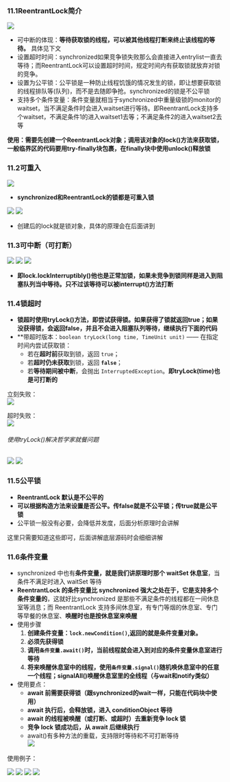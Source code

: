 ### 11.1ReentrantLock简介

![](assets/11可重入锁（ReentrantLock）/file-20250911213205823.png)
* 可中断的体现：**等待获取锁的线程，可以被其他线程打断来终止该线程的等待。** 具体见下文
* 设置超时时间：synchronized如果竞争锁失败那么会直接进入entrylist一直去等待；而ReentrantLock可以设置超时时间，规定时间内有获取锁就放弃对锁的竞争。
* 设置为公平锁：公平锁是一种防止线程饥饿的情况发生的锁，即让想要获取锁的线程排队等(队列)，而不是去随即争抢。synchronized的锁是不公平锁
* 支持多个条件变量：条件变量就相当于synchronized中重量级锁的monitor的waitset，当不满足条件时会进入waitset进行等待。即ReentrantLock支持多个waitset，不满足条件1的进入waitset1去等；不满足条件2的进入waitset2去等

**使用：需要先创建一个ReentrantLock对象；调用该对象的lock()方法来获取锁，一般临界区的代码要用try-finally块包裹，在finally块中使用unlock()释放锁**

### 11.2可重入
![](assets/11可重入锁（ReentrantLock）/file-20250911214318698.png)
* **synchronized和ReentrantLock的锁都是可重入锁**

![](assets/11可重入锁（ReentrantLock）/file-20250911214645903.png)
![](assets/11可重入锁（ReentrantLock）/file-20250911214656399.png)
* 创建后的lock就是锁对象，具体的原理会在后面讲到


### 11.3可中断（可打断）
![](assets/11可重入锁（ReentrantLock）/file-20250911215243305.png)
![](assets/11可重入锁（ReentrantLock）/file-20250911215742609.png)
![](assets/11可重入锁（ReentrantLock）/file-20250911215620940.png)
* **即lock.lockInterruptibly()他也是正常加锁，如果未竞争到锁同样是进入到阻塞队列当中等待。只不过该等待可以被interrupt()方法打断**

###  11.4锁超时

* **锁超时使用tryLock()方法，即尝试获得锁。如果获得了锁就返回true；如果没获得锁，会返回false，并且不会进入阻塞队列等待，继续执行下面的代码**
* **带超时版本：`boolean tryLock(long time, TimeUnit unit)` —— 在指定时间内尝试获取锁：
    - 若在**超时前**获取到锁，返回 `true`；
    - 若**超时仍未获取**到锁，返回 **`false`**；
    - 若**等待期间被中断**，会抛出 `InterruptedException`。**即tryLock(time)也是可打断的**

立刻失败：  
![](assets/11可重入锁（ReentrantLock）/file-20250912101738879.png)

超时失败：  
![](assets/11可重入锁（ReentrantLock）/file-20250912101926482.png)


###### 使用tryLock()解决哲学家就餐问题
![](assets/11可重入锁（ReentrantLock）/file-20250912102455282.png)
![](assets/11可重入锁（ReentrantLock）/file-20250912102833815.png)


### 11.5公平锁

* **ReentrantLock 默认是不公平的**
* **可以根据构造方法来设置是否公平。传false就是不公平锁；传true就是公平锁**
* 公平锁一般没有必要，会降低并发度，后面分析原理时会讲解

这里只需要知道这些即可，后面讲解底层源码时会细细讲解


### 11.6条件变量
* synchronized 中也有**条件变量，就是我们讲原理时那个 waitSet 休息室**，当条件不满足时进入 waitSet 等待
* **ReentrantLock 的条件变量比 synchronized 强大之处在于，它是支持多个条件变量的**，这就好比synchronized 是那些不满足条件的线程都在一间休息室等消息；而 ReentrantLock 支持多间休息室，有专门等烟的休息室、专门等早餐的休息室、**唤醒时也是按休息室来唤醒**
* 使用步骤
	1. **创建条件变量：`lock.newCondition()`,返回的就是条件变量对象。**
	2. **必须先获得锁**
	3. **调用`条件变量.await()`时，当前线程就会进入到对应的条件变量休息室进行等待**
	4. **将来唤醒休息室中的线程，使用`条件变量.signal()`随机唤休息室中的任意一个线程；signalAll()唤醒休息室里的全线程（与wait和notify类似）**
* 使用要点：
	* **await 前需要获得锁（跟synchronized的wait一样，只能在代码块中使用）**
	* **await 执行后，会释放锁，进入 conditionObject 等待**
	* **await 的线程被唤醒（或打断、或超时）去重新竞争 lock 锁**
	* **竞争 lock 锁成功后，从 await 后继续执行**
	* await()有多种方法的重载，支持限时等待和不可打断等待  
		![](assets/11可重入锁（ReentrantLock）/file-20250912105302740.png)

使用例子：

![](assets/11可重入锁（ReentrantLock）/file-20250912110509363.png)
![](assets/11可重入锁（ReentrantLock）/file-20250912110538446.png)
![](assets/11可重入锁（ReentrantLock）/file-20250912110639676.png)
![](assets/11可重入锁（ReentrantLock）/file-20250912110723582.png)


